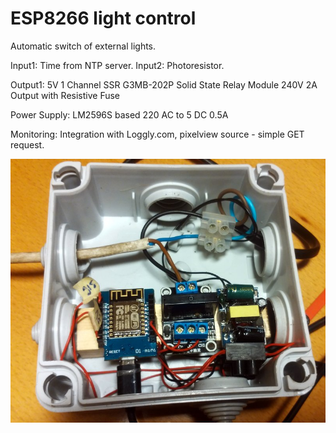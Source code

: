 # ESP8266 light control

Automatic switch of external lights.

Input1: Time from NTP server.
Input2: Photoresistor.

Output1: 5V 1 Channel SSR G3MB-202P Solid State Relay Module 240V 2A Output with Resistive Fuse

Power Supply: LM2596S based 220 AC to  5 DC 0.5A

Monitoring: Integration with Loggly.com, pixelview source - simple GET request.

![Switch setup photo](preview.jpg?raw=true "Switch setup")
